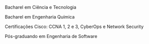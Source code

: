 Bacharel em Ciência e Tecnologia

Bacharel em Engenharia Química

Certificações Cisco: CCNA 1, 2 e 3, CyberOps e Network Security

Pós-graduando em Engenharia de Software
